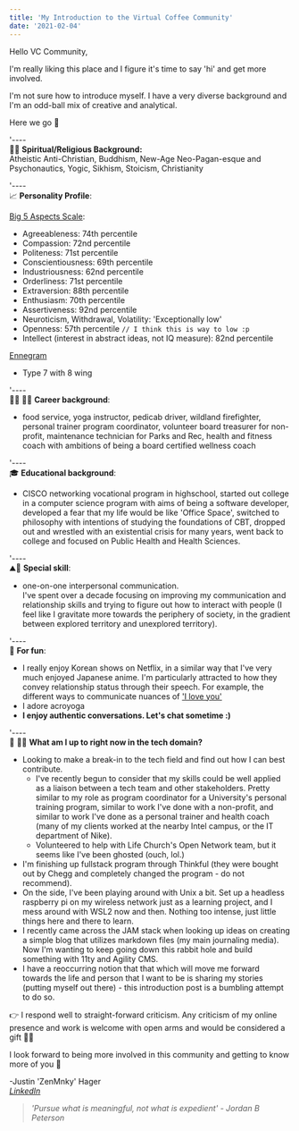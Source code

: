 ```yaml
---
title: 'My Introduction to the Virtual Coffee Community'
date: '2021-02-04'
---
```


Hello VC Community,

I'm really liking this place and I figure it's time to say 'hi' and get more involved.

I'm not sure how to introduce myself. I have a very diverse background and I'm an odd-ball mix of creative and analytical.

Here we go 😬

'----   
🧘🙏 **Spiritual/Religious Background:**    
Atheistic Anti-Christian, Buddhism, New-Age Neo-Pagan-esque and Psychonautics, Yogic, Sikhism, Stoicism, Christianity

'----   
📈 **Personality Profile**: 

[Big 5 Aspects Scale](https://www.understandmyself.com/personality-assessment): 
 - Agreeableness: 74th percentile
 - Compassion: 72nd percentile
 - Politeness: 71st percentile
 - Conscientiousness: 69th percentile
 - Industriousness: 62nd percentile
 - Orderliness: 71st percentile
 - Extraversion: 88th percentile
 - Enthusiasm: 70th percentile
 - Assertiveness: 92nd percentile
 - Neuroticism, Withdrawal, Volatility: 'Exceptionally low'
 - Openness:  57th percentile `// I think this is way to low :p`
 - Intellect (interest in abstract ideas, not IQ measure): 82nd percentile 

[Ennegram](https://www.enneagraminstitute.com/type-descriptions/)
 - Type 7 with 8 wing

'----   
🔨🔥 👨💬 **Career background**:    
 - food service, yoga instructor, pedicab driver, wildland firefighter, personal trainer program coordinator, volunteer board treasurer for non-profit, maintenance technician for Parks and Rec, health and fitness coach with ambitions of being a board certified wellness coach

'----   
🎓 **Educational background**: 
- CISCO networking vocational program in highschool, started out college in a computer science program with aims of being a software developer, developed a fear that my life would be like 'Office Space', switched to philosophy with intentions of studying the foundations of CBT, dropped out and wrestled with an existential crisis for many years, went back to college and focused on Public Health and Health Sciences.

'----   
⛰️🌟  **Special skill**: 
- one-on-one interpersonal communication. <br />
I've spent over a decade focusing on improving my communication and relationship skills and trying to figure out how to interact with people (I feel like I gravitate more towards the periphery of society, in the gradient between explored territory and unexplored territory). 

'----   
🤸 **For fun**: 
- I really enjoy Korean shows on Netflix, in a similar way that I've very much enjoyed Japanese anime. I'm particularly attracted to how they convey relationship status through their speech. For example, the different ways to communicate nuances of ['I love you'](https://www.wikihow.com/Say-I-Love-You-in-Korean)
- I adore acroyoga
- **I enjoy authentic conversations. Let's chat sometime :)**

'----   
📍 👨‍💻  **What am I up to right now in the tech domain?**
- Looking to make a break-in to the tech field and find out how I can best contribute.
    - I've recently begun to consider that my skills could be well applied as a liaison between a tech team and other stakeholders. Pretty similar to my role as program coordinator for a University's personal training program, similar to work I've done with a non-profit, and similar to work I've done as a personal trainer and health coach (many of my clients worked at the nearby Intel campus, or the IT department of Nike).
     - Volunteered to help with Life Church's Open Network team, but it seems like I've been ghosted (ouch, lol.)
- I'm finishing up fullstack program through Thinkful (they were bought out by Chegg and completely changed the program - do not recommend).
- On the side, I've been playing around with Unix a bit. Set up a headless raspberry pi on my wireless network just as a learning project, and I mess around with WSL2 now and then. Nothing too intense, just little things here and there to learn.
- I recently came across the JAM stack when looking up ideas on creating a simple blog that utilizes markdown files (my main journaling media). Now I'm wanting to keep going down this rabbit hole and build something with 11ty and Agility CMS.
- I have a reoccurring notion that that which will move me forward towards the life and person that I want to be is sharing my stories (putting myself out there) - this introduction post is a bumbling attempt to do so.

👉 I respond well to straight-forward criticism. Any criticism of my online presence and work is welcome with open arms and would be considered a gift 💙🎁 



I look forward to being more involved in this community and getting to know more of you 🙇  

-Justin 'ZenMnky' Hager    
_[LinkedIn](https://www.linkedin.com/in/developerjustinhager/)_


> _'Pursue what is meaningful, not what is expedient' - Jordan B Peterson_


